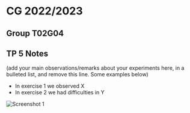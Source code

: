 # CG 2022/2023

## Group T02G04

## TP 5 Notes

(add your main observations/remarks about your experiments here, in a bulleted list, and remove this line. Some examples below)

- In exercise 1 we observed X
- In exercise 2 we had difficulties in Y

![Screenshot 1](screenshots/cg-t02g04-tp5-n.png)
